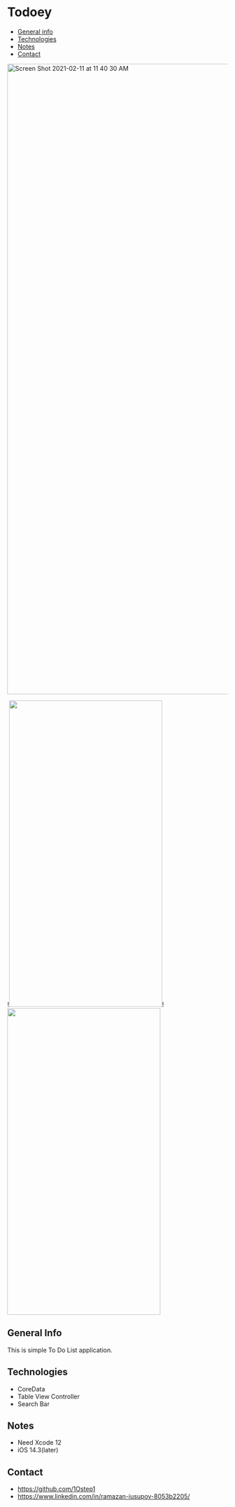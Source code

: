 # Todoey





* [General info](#general-info)
* [Technologies](#technoligies)
* [Notes](#notes)
* [Contact](#contact)

<img width="1440" alt="Screen Shot 2021-02-11 at 11 40 30 AM" src="https://user-images.githubusercontent.com/60435025/107606331-f26f3780-6c5f-11eb-9020-752908f2da88.png">

!<img src= "https://user-images.githubusercontent.com/60435025/107606393-1fbbe580-6c60-11eb-810b-9188a62b2911.gif" width="350" height="700" />!<img src= "https://user-images.githubusercontent.com/60435025/107606397-234f6c80-6c60-11eb-94f4-e798d806fc80.gif" width="350" height="700" />

## General Info

This is simple To Do List application.

## Technologies
* CoreData
* Table View Controller
* Search Bar

## Notes

* Need Xcode 12
* iOS 14.3(later)

## Contact

* https://github.com/1Ostep1
* https://www.linkedin.com/in/ramazan-iusupov-8053b2205/
